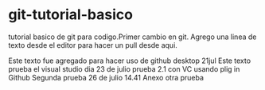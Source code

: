 # git-tutorial-basico
tutorial basico de git para codigo.Primer cambio en git. 
Agrego una linea de texto desde el editor para hacer un pull desde aqui.

Este texto fue agregado para hacer uso de github desktop 21jul
Este texto prueba el visual studio dia 23 de julio
prueba 2.1 con VC
usando plig in  Github
Segunda prueba 26 de julio 14.41
Anexo otra prueba



